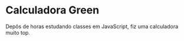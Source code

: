 # Calculadora Green
 Depôs de horas estudando classes em JavaScript, fiz uma calculadora muito top.

